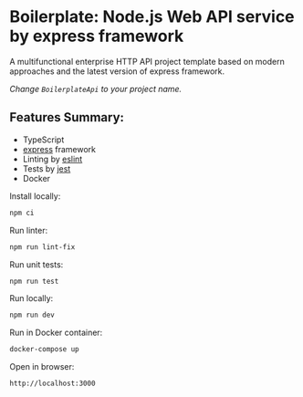 # Boilerplate: Node.js Web API service by express framework

A multifunctional enterprise HTTP API project template based on modern approaches and the latest version of express framework.

*Change `BoilerplateApi` to your project name.*

## Features Summary:

- TypeScript
- [express](https://expressjs.com/) framework 
- Linting by [eslint](https://eslint.org/)
- Tests by [jest](https://jestjs.io/)
- Docker

Install locally:

```bash
npm ci
```

Run linter:

```bash
npm run lint-fix
```

Run unit tests:

```bash
npm run test
```

Run locally:

```bash
npm run dev
```

Run in Docker container:

```bash
docker-compose up
```

Open in browser:

```url
http://localhost:3000
```

